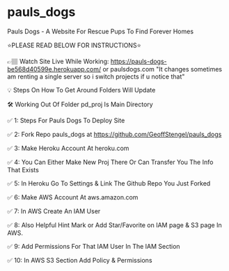 # pauls_dogs
Pauls Dogs - A Website For Rescue Pups To Find Forever Homes

⭐PLEASE READ BELOW FOR INSTRUCTIONS⭐

👉🏽 Watch Site Live While Working: https://pauls-dogs-be568d40599e.herokuapp.com/ or paulsdogs.com
    "It changes sometimes am renting a single server so i switch projects if u notice that"

💡 Steps On How To Get Around Folders Will Update

🛠️ Working Out Of Folder pd_proj Is Main Directory

✅  1: Steps For Pauls Dogs To Deploy Site

✅  2: Fork Repo pauls_dogs at https://github.com/GeoffStengel/pauls_dogs

✅  3: Make Heroku Account At heroku.com

✅  4: You Can Either Make New Proj There Or Can Transfer You The Info That Exists

✅  5: In Heroku Go To Settings & Link The Github Repo You Just Forked

✅  6: Make AWS Account At aws.amazon.com

✅  7: In AWS Create An IAM User

✅  8: Also Helpful Hint Mark or Add Star/Favorite on IAM page & S3 page In AWS.

✅  9: Add Permissions For That IAM User In The IAM Section

✅  10: In AWS S3 Section Add Policy & Permissions